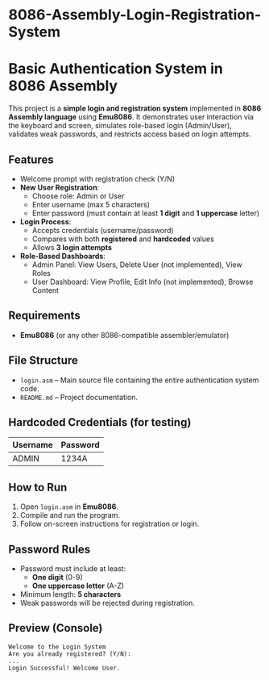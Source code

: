 # 8086-Assembly-Login-Registration-System
# Basic Authentication System in 8086 Assembly

This project is a **simple login and registration system** implemented in **8086 Assembly language** using **Emu8086**. It demonstrates user interaction via the keyboard and screen, simulates role-based login (Admin/User), validates weak passwords, and restricts access based on login attempts.

##  Features

- Welcome prompt with registration check (Y/N)
- **New User Registration**:
  - Choose role: Admin or User
  - Enter username (max 5 characters)
  - Enter password (must contain at least **1 digit** and **1 uppercase** letter)
- **Login Process**:
  - Accepts credentials (username/password)
  - Compares with both **registered** and **hardcoded** values
  - Allows **3 login attempts**
- **Role-Based Dashboards**:
  - Admin Panel: View Users, Delete User (not implemented), View Roles
  - User Dashboard: View Profile, Edit Info (not implemented), Browse Content

##  Requirements

- **Emu8086** (or any other 8086-compatible assembler/emulator)

##  File Structure

- `login.asm` – Main source file containing the entire authentication system code.
- `README.md` – Project documentation.

##  Hardcoded Credentials (for testing)

| Username | Password |
|----------|----------|
| ADMIN    | 1234A    |

##  How to Run

1. Open `login.asm` in **Emu8086**.
2. Compile and run the program.
3. Follow on-screen instructions for registration or login.

##  Password Rules

- Password must include at least:
  - **One digit** (0-9)
  - **One uppercase letter** (A-Z)
- Minimum length: **5 characters**
- Weak passwords will be rejected during registration.

##  Preview (Console)

```text
Welcome to the Login System
Are you already registered? (Y/N):
...
Login Successful! Welcome User.
